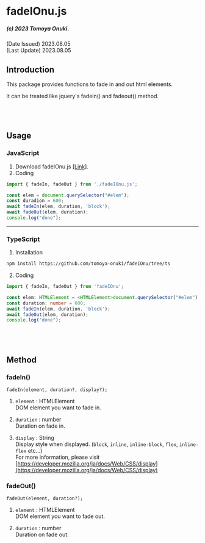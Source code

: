 # fadeIOnu.js
##### (c) 2023 Tomoya Onuki.  
(Date Issued) 2023.08.05  
(Last Update) 2023.08.05  

## Introduction
This package provides functions to fade in and out html elements.

It can be treated like jquery's fadein() and fadeout() method.

<div style="height: 40px"></div>

## Usage
### JavaScript
1. Download fadeIOnu.js [[Link]](https://github.com/tomoya-onuki/fadeIOnu/blob/master/fadeIOnu.js).
2. Coding
```js
import { fadeIn, fadeOut } from './fadeIOnu.js';

const elem = document.querySelector("#elem");
const duradion = 600;
await fadeIn(elem, duration, 'block');
await fadeOut(elem, duration);
console.log("done");
```
---

### TypeScript
1. Installation
```sh
npm install https://github.com/tomoya-onuki/fadeIOnu/tree/ts
```

2. Coding
```ts
import { fadeIn, fadeOut } from 'fadeIOnu';

const elem: HTMLElement = <HTMLElement>document.querySelector("#elem");
const duration: number = 600;
await fadeIn(elem, duration, 'block');
await fadeOut(elem, duration);
console.log("done");
```

<div style="height: 40px"></div>

## Method
### fadeIn()
```
fadeIn(element, duration?, display?);
```

1. `element` : HTMLElement   
DOM element you want to fade in.

2. `duration` : number  
Duration on fade in.

3. `display` : String  
Display style when displayed. (`block`, `inline`, `inline-block`, `flex`, `inline-flex` etc...)  
For more information, please visit [https://developer.mozilla.org/ja/docs/Web/CSS/display](https://developer.mozilla.org/ja/docs/Web/CSS/display)


### fadeOut()
```
fadeOut(element, duration?);
```

1. `element` : HTMLElement   
DOM element you want to fade out.

2. `duration` : number  
Duration on fade out.

